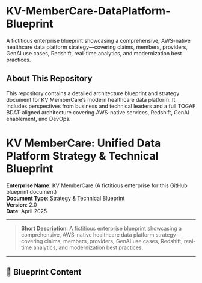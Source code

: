 # KV-MemberCare-DataPlatform-Blueprint
A fictitious enterprise blueprint showcasing a comprehensive, AWS-native healthcare data platform strategy—covering claims, members, providers, GenAI use cases, Redshift, real-time analytics, and modernization best practices.

## About This Repository

This repository contains a detailed architecture blueprint and strategy document for KV MemberCare’s modern healthcare data platform. It includes perspectives from business and technical leaders and a full TOGAF BDAT-aligned architecture covering AWS-native services, Redshift, GenAI enablement, and DevOps.


# KV MemberCare: Unified Data Platform Strategy & Technical Blueprint

**Enterprise Name**: KV MemberCare (A fictitious enterprise for this GitHub blueprint document)  
**Document Type**: Strategy & Technical Blueprint  
**Version**: 2.0  
**Date**: April 2025  

---

> **Short Description**: A fictitious enterprise blueprint showcasing a comprehensive, AWS-native healthcare data platform strategy—covering claims, members, providers, GenAI use cases, Redshift, real-time analytics, and modernization best practices.

---

## 📄 Blueprint Content


